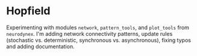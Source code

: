 # Hopfield

Experimenting with modules `network`, `pattern_tools`, and `plot_tools` from `neurodynex`.
I'm adding network connectivity patterns, update rules (stochastic vs. deterministic,
synchronous vs. asynchronous), fixing typos and adding documentation.
